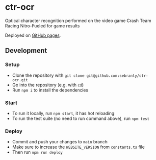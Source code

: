 # ctr-ocr
Optical character recognition performed on the video game Crash Team Racing Nitro-Fueled for game results

Deployed on [GitHub pages](https://sebranly.github.io/ctr-ocr).

## Development

### Setup

- Clone the repository with `git clone git@github.com:sebranly/ctr-ocr.git`
- Go into the repository (e.g. with `cd`)
- Run `npm i` to install the dependencies

### Start

- To run it locally, run `npm start`, it has hot reloading
- To run the test suite (no need to run command above), run `npm test`

### Deploy

- Commit and push your changes to `main` branch
- Make sure to increase the `WEBSITE_VERSION` from `constants.ts` file
- Then run `npm run deploy`
